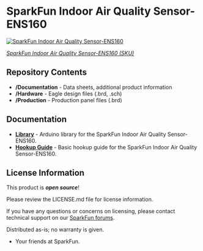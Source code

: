 SparkFun Indoor Air Quality Sensor-ENS160
========================================

[![SparkFun Indoor Air Quality Sensor-ENS160](https://cdn.sparkfun.com/assets/parts/2/0/6/1/0/ENS160-_01.jpg)](https://www.sparkfun.com/products/20844)

[*SparkFun Indoor Air Quality Sensor-ENS160 (SKU)*](https://www.sparkfun.com/products/20844)
<Basic description of the part.>
  


Repository Contents
-------------------

* **/Documentation** - Data sheets, additional product information
* **/Hardware** - Eagle design files (.brd, .sch)
* **/Production** - Production panel files (.brd)

Documentation
--------------
* **[Library](https://github.com/sparkfun/SparkFun_Indoor_Air_Quality_Sensor-ENS160_Arduino_Library)** - Arduino library for the SparkFun Indoor Air Quality Sensor-ENS160.
* **[Hookup Guide](https://learn.sparkfun.com/tutorials/sparkfun-indoor-air-quality-sensor---ens160-qwiic-hookup-guide)** - Basic hookup guide for the SparkFun Indoor Air Quality Sensor-ENS160.

License Information
-------------------

This product is _**open source**_! 

Please review the LICENSE.md file for license information. 

If you have any questions or concerns on licensing, please contact technical support on our [SparkFun forums](https://forum.sparkfun.com/viewforum.php?f=152).

Distributed as-is; no warranty is given.

- Your friends at SparkFun.

_<COLLABORATION CREDIT>_
